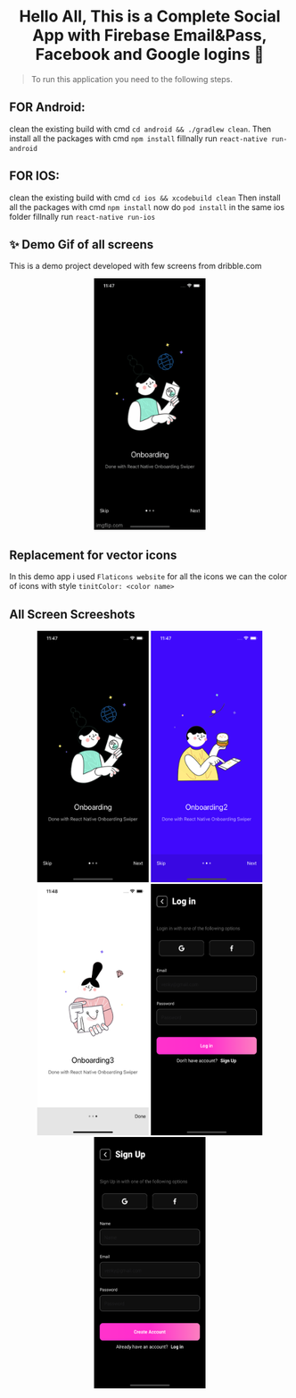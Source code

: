 <h1 align="center">Hello All, This is a Complete Social App with Firebase Email&Pass, Facebook and Google logins 👋</h1>


> To run this application you need to the following steps.<br /> 

## FOR Android:
clean the existing build with cmd `cd android && ./gradlew clean`.
Then install all the packages with cmd `npm install`
fillnally run `react-native run-android`

## FOR IOS:

clean the existing build with cmd `cd ios && xcodebuild clean`
Then install all the packages with cmd `npm install`
now do `pod install` in the same ios folder
fillnally run `react-native run-ios`

## ✨ Demo Gif of all screens

This is a demo project developed with few screens from dribble.com
<p align="center">
  <img width="200" height="450" src="./readmeimg/thumu.gif" alt="cli output"/>
</p>

## Replacement for vector icons
In this demo app i used `Flaticons website` for all the icons we can the color of icons with style `tinitColor: <color name>`


## All Screen Screeshots


<p align="center">
  <img width="200" height="450" src="./readmeimg/thumu1.png" alt="cli output"/>
  <img width="200" height="450" src="./readmeimg/thumu2.png" alt="cli output"/>
  <img width="200" height="450" src="./readmeimg/thumu3.png" alt="cli output"/>
  <img width="200" height="450" src="./readmeimg/thumu4.png" alt="cli output"/>
  <img width="200" height="450" src="./readmeimg/thumu5.png" alt="cli output"/>
</p>



